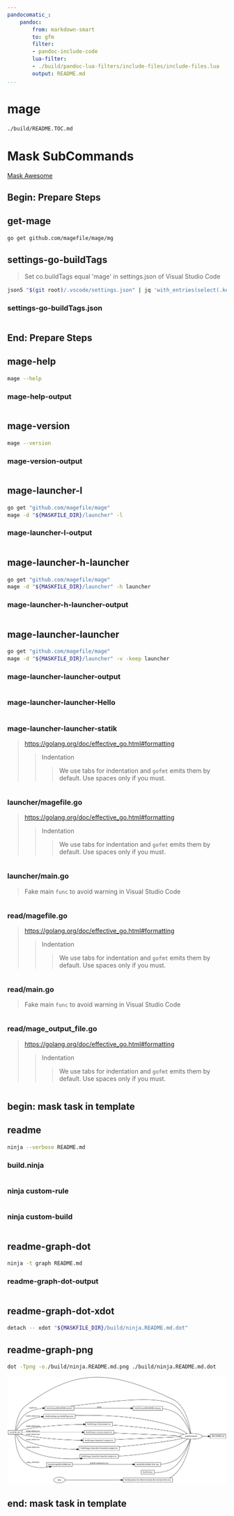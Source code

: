 ```yaml
---
pandocomatic_:
    pandoc:
        from: markdown-smart
        to: gfm
        filter:
        - pandoc-include-code
        lua-filter:
        - ./build/pandoc-lua-filters/include-files/include-files.lua
        output: README.md
...
```


# mage

<!-- markdownlint-disable MD007 MD030 -->
```{.include}
./build/README.TOC.md
```
<!-- markdownlint-enable MD007 MD030 -->

# Mask SubCommands

[Mask Awesome](https://github.com/huzhenghui/mask-awesome)

## Begin: Prepare Steps

## get-mage

```bash
go get github.com/magefile/mage/mg
```

## settings-go-buildTags

> Set co.buildTags equal 'mage' in settings.json of Visual Studio Code

```bash
json5 "$(git root)/.vscode/settings.json" | jq 'with_entries(select(.key == "go.buildTags"))'
```

### settings-go-buildTags.json

```{.json include=./build/settings-go-buildTags.json}
```

## End: Prepare Steps

## mage-help

```bash
mage --help
```

### mage-help-output

<!-- markdownlint-disable MD010 MD013 -->
```{.plain include=./build/mage-help-output.txt}
```
<!-- markdownlint-enable MD010 MD013 -->

## mage-version

```bash
mage --version
```

### mage-version-output

```{.plain include=./build/mage-version-output.txt}
```

## mage-launcher-l

```bash
go get "github.com/magefile/mage"
mage -d "${MASKFILE_DIR}/launcher" -l
```

### mage-launcher-l-output

```{.plain include=./build/mage-launcher-l-output.txt}
```

## mage-launcher-h-launcher

```bash
go get "github.com/magefile/mage"
mage -d "${MASKFILE_DIR}/launcher" -h launcher
```

### mage-launcher-h-launcher-output

<!-- markdownlint-disable MD010 -->
```{.plain include=./build/mage-launcher-h-launcher-output.txt}
```
<!-- markdownlint-enable MD010 -->

## mage-launcher-launcher

```bash
go get "github.com/magefile/mage"
mage -d "${MASKFILE_DIR}/launcher" -v -keep launcher
```

### mage-launcher-launcher-output

```{.plain include=./build/mage-launcher-launcher-output.txt}
```

### mage-launcher-launcher-Hello

```{.plain include=./FS/Hello.txt}
```

### mage-launcher-launcher-statik

> <https://golang.org/doc/effective_go.html#formatting>
>
> > Indentation
> >
> > > We use tabs for indentation and `gofmt` emits them by default.
> > > Use spaces only if you must.

<!-- markdownlint-disable MD010 MD013 -->
```{.go include=./statik/statik.go}
```
<!-- markdownlint-enable MD010 MD013 -->

### launcher/magefile.go

> <https://golang.org/doc/effective_go.html#formatting>
>
> > Indentation
> >
> > > We use tabs for indentation and `gofmt` emits them by default.
> > > Use spaces only if you must.

<!-- markdownlint-disable MD010 -->
```{.go include=./launcher/magefile.go}
```
<!-- markdownlint-enable MD010 -->

### launcher/main.go

> Fake main `func` to avoid warning in Visual Studio Code

```{.go include=./launcher//main.go}
```

### read/magefile.go

> <https://golang.org/doc/effective_go.html#formatting>
>
> > Indentation
> >
> > > We use tabs for indentation and `gofmt` emits them by default.
> > > Use spaces only if you must.

<!-- markdownlint-disable MD010 -->
```{.go include=./read/magefile.go}
```
<!-- markdownlint-enable MD010 -->

### read/main.go

> Fake main `func` to avoid warning in Visual Studio Code

```{.go include=./read/main.go}
```

### read/mage_output_file.go

> <https://golang.org/doc/effective_go.html#formatting>
>
> > Indentation
> >
> > > We use tabs for indentation and `gofmt` emits them by default.
> > > Use spaces only if you must.

<!-- markdownlint-disable MD010 MD013 -->
```{.go include=./read/mage_output_file.go}
```
<!-- markdownlint-enable MD010 MD013 -->

## begin: mask task in template

## readme

```bash
ninja --verbose README.md
```

### build.ninja

```{.ninja include=./build.ninja}

```

### ninja custom-rule

```{.ninja include=build.ninja snippet=custom-rule}

```

### ninja custom-build

```{.ninja include=build.ninja snippet=custom-build}

```

## readme-graph-dot

```bash
ninja -t graph README.md
```

### readme-graph-dot-output

```{.dot include=./build/ninja.README.md.dot}

```

## readme-graph-dot-xdot

```bash
detach -- xdot "${MASKFILE_DIR}/build/ninja.README.md.dot"
```

## readme-graph-png

```bash
dot -Tpng -o./build/ninja.README.md.png ./build/ninja.README.md.dot
```

![README.md](./build/ninja.README.md.png)

## end: mask task in template
